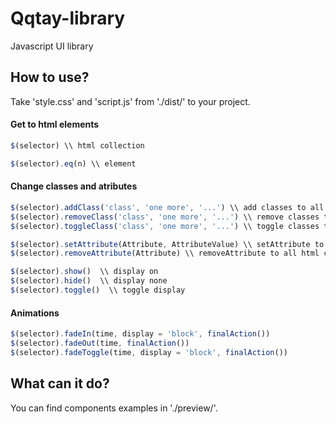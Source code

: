 # Qqtay-library
Javascript UI library

## How to use?

Take 'style.css' and 'script.js' from './dist/' to your project.


#### Get to html elements

```javascript
$(selector) \\ html collection

$(selector).eq(n) \\ element 

```

#### Change classes and atributes

```javascript
$(selector).addClass('class', 'one more', '...') \\ add classes to all html collection
$(selector).removeClass('class', 'one more', '...') \\ remove classes to all html collection
$(selector).toggleClass('class', 'one more', '...') \\ toggle classes to all html collection

$(selector).setAttribute(Attribute, AttributeValue) \\ setAttribute to all html collection
$(selector).removeAttribute(Attribute) \\ removeAttribute to all html collection

$(selector).show()  \\ display on
$(selector).hide()  \\ display none
$(selector).toggle()  \\ toggle display
```


#### Animations

```javascript
$(selector).fadeIn(time, display = 'block', finalAction())  
$(selector).fadeOut(time, finalAction())  
$(selector).fadeToggle(time, display = 'block', finalAction())  
```

## What can it do? 

You can find components examples in './preview/'.
